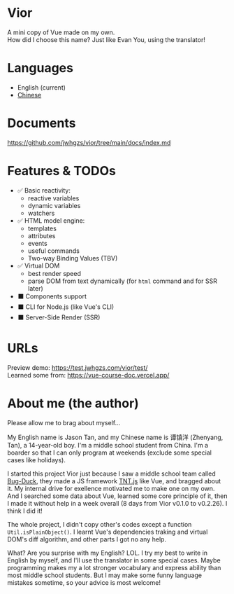 # Vior
A mini copy of Vue made on my own.  
How did I choose this name? Just like Evan You, using the translator!

# Languages
- English (current)
- [Chinese](https://github.com/jwhgzs/vior/blob/main/README.chinese.md)

# Documents
<https://github.com/jwhgzs/vior/tree/main/docs/index.md>

# Features & TODOs
- ✅ Basic reactivity:
	- reactive variables
	- dynamic variables
	- watchers
- ✅ HTML model engine:
	- templates
	- attributes
	- events
	- useful commands
	- Two-way Binding Values (TBV)
- ✅ Virtual DOM
	- best render speed
	- parse DOM from text dynamically (for `html` command and for SSR later)
- ⬛ Components support
- ⬛ CLI for Node.js (like Vue's CLI)
- ⬛ Server-Side Render (SSR)

# URLs
Preview demo: <https://test.jwhgzs.com/vior/test/>  
Learned some from: <https://vue-course-doc.vercel.app/>

# About me (the author)
Please allow me to brag about myself...

My English name is Jason Tan, and my Chinese name is 谭镇洋 (Zhenyang, Tan), a 14-year-old boy. I'm a middle school student from China. I'm a boarder so that I can only program at weekends (exclude some special cases like holidays).

I started this project Vior just because I saw a middle school team called [Bug-Duck](https://github.com/Bug-Duck), they made a JS framework [TNT.js](https://github.com/Bug-Duck/tntjs) like Vue, and bragged about it. My internal drive for exellence motivated me to make one on my own. And I searched some data about Vue, learned some core principle of it, then I made it without help in a week overall (8 days from Vior v0.1.0 to v0.2.26). I think I did it!

The whole project, I didn't copy other's codes except a function `Util.isPlainObject()`. I learnt Vue's dependencies traking and virtual DOM's diff algorithm, and other parts I got no any help.

What? Are you surprise with my English? LOL. I try my best to write in English by myself, and I'll use the translator in some special cases. Maybe programming makes my a lot stronger vocabulary and express ability than most middle school students. But I may make some funny language mistakes sometime, so your advice is most welcome!